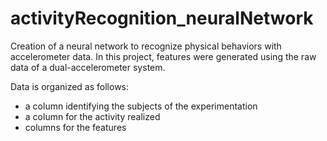 # activityRecognition_neuralNetwork
Creation of a neural network to recognize physical behaviors with accelerometer data. 
In this project, features were generated using the raw data of a dual-accelerometer system. 

Data is organized as follows:
- a column identifying the subjects of the experimentation
- a column for the activity realized
- columns for the features 

